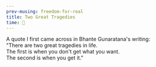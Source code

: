 ```yaml
--- 
prev-musing: freedom-for-real
title: Two Great Tragedies
time: 🌚
---
```

A quote I first came across in Bhante Gunaratana's writing:  
"There are two great tragedies in life.\
The first is when you don't get what you want.\
The second is when you get it."